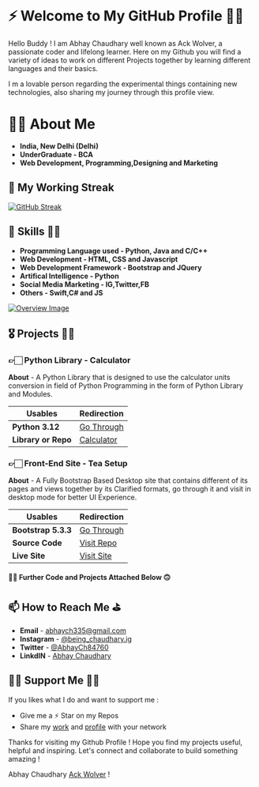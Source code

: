 # ⚡️ Welcome to My GitHub Profile 🖐🏻

Hello Buddy ! I am Abhay Chaudhary well known as Ack Wolver, a passionate coder and lifelong learner. Here on my Github you will find a variety of ideas to work on different Projects together by learning different languages and their basics. 

I m a lovable person regarding the experimental things containing new technologies, also sharing my journey through this profile view.

# 👦🏻 About Me 

- **India, New Delhi (Delhi)**
- **UnderGraduate - BCA**
- **Web Development, Programming,Designing and Marketing**

## 🚀 My Working Streak

[![GitHub Streak](https://github-readme-streak-stats.herokuapp.com?user=ackwolver335&theme=dark&hide_border=true&border_radius=0&date_format=M%20j%5B%2C%20Y%5D&card_height=193&stroke=BBFF00&sideLabels=00FFFF&sideNums=07FFD5&fire=FF0000&ring=FF0000)](https://git.io/streak-stats)

## 🥇 Skills 🤝🏼

- **Programming Language used - Python, Java and C/C++**
- **Web Development - HTML, CSS and Javascript**
- **Web Development Framework - Bootstrap and JQuery**
- **Artifical Intelligence - Python**
- **Social Media Marketing - IG,Twitter,FB**
- **Others - Swift,C# and JS**

<div>
<a href = 'https://github.com/ackwolver335?tab=repositories'>
<img src = 'http://github-profile-summary-cards.vercel.app/api/cards/profile-details?username=ackwolver335&theme=swift' alt = 'Overview Image'>
</a>
</div>

## 🎖️ Projects 💪🏻

### 👉🏻 Python Library - Calculator

**About** - A Python Library that is designed to use the calculator units conversion in field of Python Programming in the form of Python Library and Modules.

| **Usables** | **Redirection** |
| ----------- | --------------- |
| **Python 3.12** | [Go Through](https://www.python.org/about/) |
| **Library or Repo** | [Calculator](https://github.com/ackwolver335/Calculator) |

### 👉🏻 Front-End Site - Tea Setup

**About** - A Fully Bootstrap Based Desktop site that contains different of its pages and views together by its Clarified formats, go through it and visit in desktop mode for better UI Experience.

| **Usables** | **Redirection** |
| ----------- | --------------- |
| **Bootstrap 5.3.3** | [Go Through](https://getbootstrap.com/) |
| **Source Code** | [Visit Repo](https://github.com/ackwolver335/teasetup.gd) |
| **Live Site** | [Visit Site](https://ackwolver335.github.io/teasetup.gd/) |

#### ✌🏻 Further Code and Projects Attached Below 🙃

## 📫 How to Reach Me ⛳

- **Email** - abhaych335@gmail.com
- **Instagram** - [@being_chaudhary.ig](https://www.instagram.com/being_chaudhary.ig/)
- **Twitter** - [@AbhayCh84760](https://x.com/AbhayCh84760)
- **LinkdIN** - [Abhay Chaudhary](https://www.linkedin.com/in/abhay-chaudhary-a6bb7b260)

## 🙏🏻 Support Me ✍🏻

If you likes what I do and want to support me :

- Give me a ⚡️ Star on my Repos
- Share my [work](https://github.com/ackwolver335?tab=repositories) and [profile](https://github.com/ackwolver335) with your network

Thanks for visiting my Github Profile ! Hope you find my projects useful, helpful and inspiring. Let's connect and collaborate to build something amazing !

Abhay Chaudhary [Ack Wolver](https://github.com/ackwolver335/ackwolver335) !

